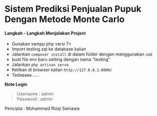 # Sistem Prediksi Penjualan Pupuk Dengan Metode Monte Carlo

#### Langkah - Langkah Menjalakan Project

* Gunakan xampp php versi 7+
* Import testing.sql ke database kalian
* Jalankan `composer install` di dalam folder dengan menggunakan `cmd`
* buat file env baru setting dengan nama "testing"
* Jalankan `php artisan serve`
* Ketikan di browser kalian `http://127.0.0.1:8000/`
* Tadaaaaa......

**Note Login**
> Username : admin <br>
> Password : admin

Pencipta : Muhammad Rizqi Samawa
